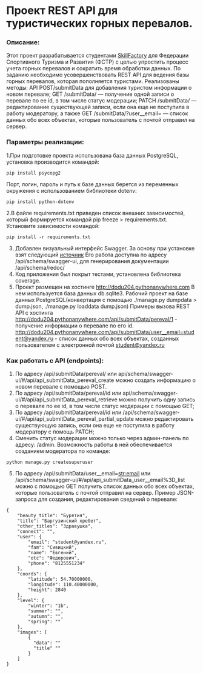 # Проект REST API для туристических горных перевалов.
### Описание:
Этот проект разрабатывается студентами [SkillFactory](https://skillfactory.ru/python-developer) для Федерации Спортивного Туризма и Развития (ФСТР) с целью упростить
процесс учета горных перевалов и сократить время обработки данных. По заданию необходимо усовершенствовать  REST API 
для ведения базы горных перевалов, которая пополняется туристами.
Реализованы методы: API POST/submitData для добавления туристом информации о новом перевале; 
GET /submitData/<id> — получение одной записи о перевале по ее id, в том числе статус модерации;
PATCH /submitData/<id> — редактирование существующей записи, если она еще не поступила в работу модератору, 
а также GET /submitData/?user__email=<email> — список данных обо всех объектах, которые пользователь с почтой <email> отправил на сервер.

###  Параметры реализации:
1.При подготовке проекта использована база данных PostgreSQL, установка производится командой: 
```
pip install psycopg2
```
Порт, логин, пароль и путь к базе данных берется из переменных окружения с использованием библиотеки dotenv: 
```
pip install python-dotenv
```
2.В файле requirements.txt приведен список внешних зависимостей, который формируется командoй pip freeze > requirements.txt.
Установите зависимости командой:
```
pip install -r requirements.txt
```
3. Добавлен визуальный интерфейс Swagger. За основу при установке взят следующий [источник](https://appliku.com/post/django-rest-framework-swagger-openapi-tutorial)
Его работа доступна по адресу /api/schema/swagger-ui, для генерирования документации /api/schema/redoc/
4. Код приложения был покрыт тестами, установлена библиотека coverage. 
5. Проект размещен на хостинге http://dodu204.pythonanywhere.com В нем используется база данных db.sqlite3.
Рабочий проект на базе данных PostgreSQL(конвертация с помощью ./manage.py dumpdata > dump.json,
./manage.py loaddata dump.json)
Примеры вызова REST API с хостинга http://dodu204.pythonanywhere.com/api/submitData/pereval/1 - получение информации о перевале по его id.
http://dodu204.pythonanywhere.com/api/submitData/user__email=student@yandex.ru - список данных обо всех объектах, созданных пользователем с электронной почтой student@yandex.ru


### Как работать с API (endpoints):
1. По адресу /api/submitData/pereval/ или api/schema/swagger-ui/#/api/api_submitData_pereval_create можно создать информацию о новом перевале с помощью POST.
2. По адресу /api/submitData/pereval/id или api/schema/swagger-ui/#/api/api_submitData_pereval_retrieve можно получить одну запись о перевале по ее id, в том числе статус модерации c помощью GET;
3. По адресу /api/submitData/pereval/id или /api/schema/swagger-ui/#/api/api_submitData_pereval_partial_update можно редактировать существующую запись, если она еще не поступила в работу модератору с помощь PATCH;
4. Сменить статус модерации можно только через админ-панель по адресу: /admin. Возможность работы в ней обеспечивается созданием модератора по команде:
```
python manage.py createsuperuser
```
5. По адресу /api/submitData/user__email=<str:email> или /api/schema/swagger-ui/#/api/api_submitData_user__email%3D_list  можно с помощью GET получить список данных обо всех объектах, которые пользователь с почтой <email> отправил на сервер.
Пример JSON-запроса для создания, редактирования сведений о перевале:
```
{
    "beauty_title": "Бурятия",
    "title": "Баргузинский хребет",
    "other_titles": "Здравушка",
    "connect": "",
    "user": {
        "email": "student@yandex.ru",
        "fam": "Сивицкий",
        "name": "Евгений",
        "otc": "Федорович",
        "phone": "8125551234"
    },
    "coords": {
        "latitude": 54.70000000,
        "longitude": 110.40000000,
        "height": 2840
    },
    "level": {
        "winter": "1b",
        "summer": "",
        "autumn": "",
        "spring": ""
    },
    "images": [
        { 
          "data": ""
          "title" ""
        }
    ]
}
```
